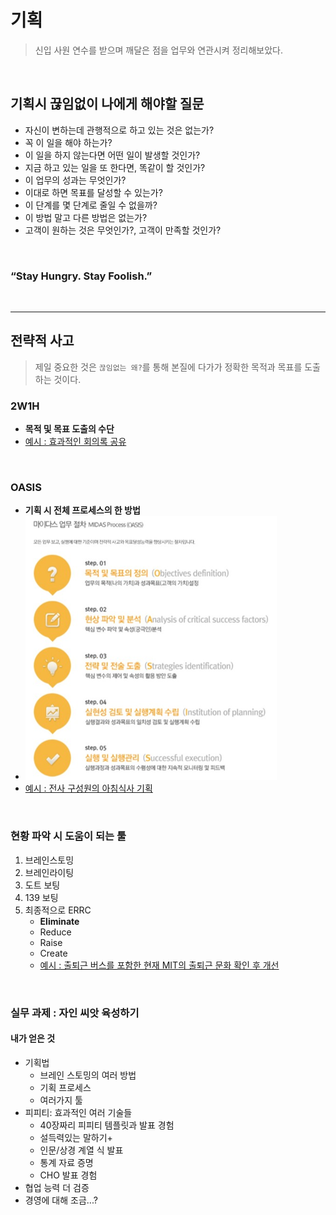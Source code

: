 
# 기획

> 신입 사원 연수를 받으며 깨달은 점을 업무와 연관시켜 정리해보았다.

<br/>

## 기획시 끊임없이 나에게 해야할 질문

* 자신이 변하는데 관행적으로 하고 있는 것은 없는가?
* 꼭 이 일을 해야 하는가?
* 이 일을 하지 않는다면 어떤 일이 발생할 것인가?
* 지금 하고 있는 일을 또 한다면, 똑같이 할 것인가?
* 이 업무의 성과는 무엇인가?
* 이대로 하면 목표를 달성할 수 있는가?
* 이 단계를 몇 단계로 줄일 수 없을까?
* 이 방법 말고 다른 방법은 없는가?
* 고객이 원하는 것은 무엇인가?, 고객이 만족할 것인가?




<br/>

### “Stay Hungry. Stay Foolish.”

<br/>

---

## 전략적 사고

> 제일 중요한 것은 `끊임없는 왜?`를 통해 본질에 다가가 정확한 목적과 목표를 도출하는 것이다.

### 2W1H

* **목적 및 목표 도출의 수단**
* [예시 : 효과적인 회의록 공유](https://www.slideshare.net/JUNHEEKIM27/2w1h)




<br/>

### OASIS

* **기획 시 전체 프로세스의 한 방법**
* ![OASIS](/media/oasis.png)
* [예시 : 전사 구성원의 아침식사 기획](https://www.slideshare.net/JUNHEEKIM27/oasis-129315736)






<br/>

### 현황 파악 시 도움이 되는 툴

1. 브레인스토밍
2. 브레인라이팅
3. 도트 보팅
4. 139 보팅
5. 최종적으로 ERRC
    * **Eliminate**
    * Reduce
    * Raise
    * Create
    * [예시 : 출퇴근 버스를 포함한 현재 MIT의 출퇴근 문화 확인 후 개선](https://www.slideshare.net/JUNHEEKIM27/errc)





<br/>

### 실무 과제 : 자인 씨앗 육성하기
#### 내가 얻은 것
* 기획법
    * 브레인 스토밍의 여러 방법
    * 기획 프로세스
    * 여러가지 툴
* 피피티: 효과적인 여러 기술들
    * 40장짜리 피피티 템플릿과 발표 경험
    * 설득력있는 말하기+
    * 인문/상경 계열 식 발표
    * 통계 자료 증명
    * CHO 발표 경험
* 협업 능력 더 검증
* 경영에 대해 조금...?